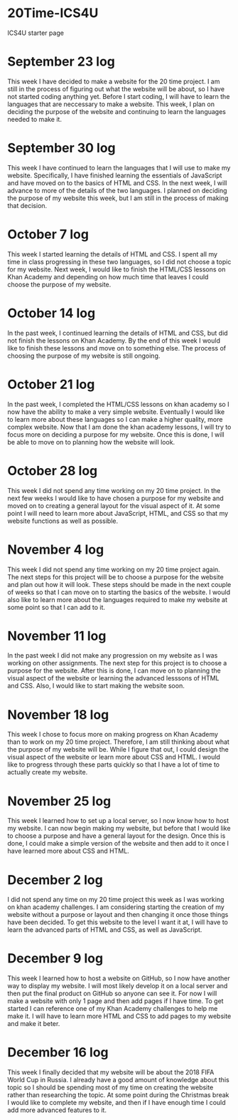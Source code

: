 # 20Time-ICS4U
ICS4U starter page
# September 23 log
This week I have decided to make a website for the 20 time project. I am still in the process of figuring out what the website will be about, so I have not started coding anything yet. Before I start coding, I will have to learn the languages that are neccessary to make a website. This week, I plan on deciding the purpose of the website and continuing to learn the languages needed to make it.
# September 30 log
This week I have continued to learn the languages that I will use to make my website. Specifically, I have finished learning the essentials of JavaScript and have moved on to the basics of HTML and CSS. In the next week, I will advance to more of the details of the two languages. I planned on deciding the purpose of my website this week, but I am still in the process of making that decision.
# October 7 log
This week I started learning the details of HTML and CSS. I spent all my time in class progressing in these two languages, so I did not choose a topic for my website. Next week, I would like to finish the HTML/CSS lessons on Khan Academy and depending on how much time that leaves I could choose the purpose of my website.
# October 14 log
In the past week, I continued learning the details of HTML and CSS, but did not finish the lessons on Khan Academy. By the end of this week I would like to finish these lessons and move on to something else. The process of choosing the purpose of my website is still ongoing.
# October 21 log
In the past week, I completed the HTML/CSS lessons on khan academy so I now have the ability to make a very simple website. Eventually I would like to learn more about these languages so I can make a higher quality, more complex website. Now that I am done the khan academy lessons, I will try to focus more on deciding a purpose for my website. Once this is done, I will be able to move on to planning how the website will look.
# October 28 log
This week I did not spend any time working on my 20 time project. In the next few weeks I would like to have chosen a purpose for my website and moved on to creating a general layout for the visual aspect of it. At some point I will need to learn more about JavaScript, HTML, and CSS so that my website functions as well as possible.
# November 4 log
This week I did not spend any time working on my 20 time project again. The next steps for this project will be to choose a purpose for the website and plan out how it will look. These steps should be made in the next couple of weeks so that I can move on to starting the basics of the website. I would also like to learn more about the languages required to make my website at some point so that I can add to it. 
# November 11 log
In the past week I did not make any progression on my website as I was working on other assignments. The next step for this project is to choose a purpose for the website. After this is done, I can move on to planning the visual aspect of the website or learning the advanced lesssons of HTML and CSS. Also, I would like to start making the website soon.
# November 18 log
This week I chose to focus more on making progress on Khan Academy than to work on my 20 time project. Therefore, I am still thinking about what the purpose of my website will be. While I figure that out, I could design the visual aspect of the website or learn more about CSS and HTML. I would like to progress through these parts quickly so that I have a lot of time to actually create my website.
# November 25 log
This week I learned how to set up a local server, so I now know how to host my website. I can now begin making my website, but before that I would like to choose a purpose and have a general layout for the design. Once this is done, I could make a simple version of the website and then add to it once I have learned more about CSS and HTML.
# December 2 log
I did not spend any time on my 20 time project this week as I was working on khan academy challenges. I am considering starting the creation of my website without a purpose or layout and then changing it once those things have been decided. To get this website to the level I want it at, I will have to learn the advanced parts of HTML and CSS, as well as JavaScript.
# December 9 log
This week I learned how to host a website on GitHub, so I now have another way to display my website. I will most likely develop it on a local server and then put the final product on GitHub so anyone can see it. For now I will make a website with only 1 page and then add pages if I have time. To get started I can reference one of my Khan Academy challenges to help me make it. I will have to learn more HTML and CSS to add pages to my website and make it beter.
# December 16 log
This week I finally decided that my website will be about the 2018 FIFA World Cup in Russia. I already have a good amount of knowledge about this topic so I should be spending most of my time on creating the website rather than researching the topic. At some point during the Christmas break I would like to complete my website, and then if I have enough time I could add more advanced features to it.

